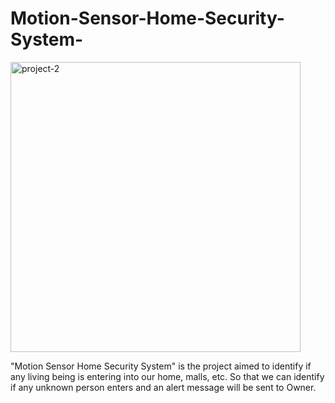 # Motion-Sensor-Home-Security-System-

<img width="464" alt="project-2" src="https://user-images.githubusercontent.com/62342666/206780528-be1c92b3-d606-4552-ab13-d3a22609e304.png">

"Motion Sensor Home Security System" is the project aimed to identify if any living being is entering into our home, malls, etc. So that we can identify if any unknown person enters and an alert message will be sent to Owner.
